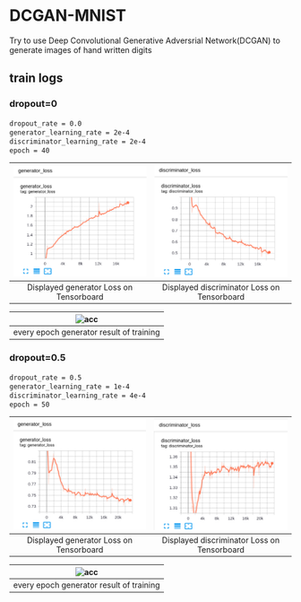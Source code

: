 # DCGAN-MNIST
Try to use Deep Convolutional Generative Adversrial Network(DCGAN) to generate images of hand written digits


## train logs
### dropout=0
```shell script
dropout_rate = 0.0
generator_learning_rate = 2e-4
discriminator_learning_rate = 2e-4
epoch = 40
```

![acc](docs/generator_loss_dropout_00.png) | ![acc](docs/discriminator_loss_dropoout_00.png) |
|:-------------------------:|:-------------------------:|
Displayed generator Loss on Tensorboard | Displayed discriminator Loss on Tensorboard | 

![acc](docs/dcgan_mnist_dropout_00.gif) |
|:-------------------------:|
every epoch generator result of training | 

### dropout=0.5
```shell script
dropout_rate = 0.5
generator_learning_rate = 1e-4
discriminator_learning_rate = 4e-4
epoch = 50
```

![acc](docs/generator_loss_dropout_05.png) | ![acc](docs/discriminator_loss_dropoout_05.png) |
|:-------------------------:|:-------------------------:|
Displayed generator Loss on Tensorboard | Displayed discriminator Loss on Tensorboard | 

![acc](docs/dcgan_mnist_dropout_05.gif) |
|:-------------------------:|
every epoch generator result of training | 